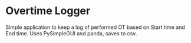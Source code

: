 # Overtime Logger

Simple application to keep a log of performed OT based on Start time and End time.
Uses PySimpleGUI and panda, saves to csv.
